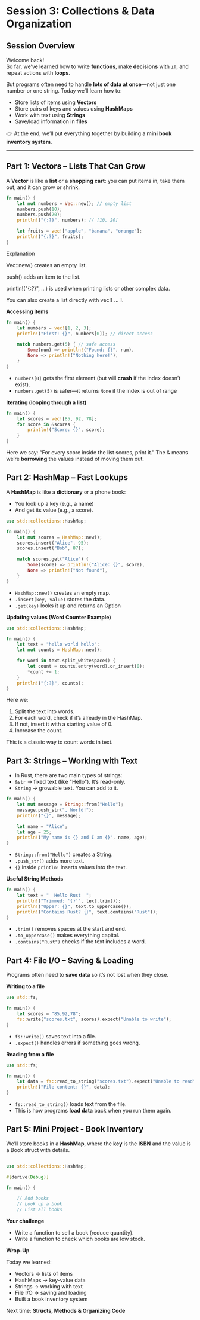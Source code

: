 # Session 3: Collections & Data Organization

## Session Overview
Welcome back!  
So far, we’ve learned how to write **functions**, make **decisions** with `if`, and repeat actions with **loops**.  

But programs often need to handle **lots of data at once**—not just one number or one string. Today we’ll learn how to:  

- Store lists of items using **Vectors**  
- Store pairs of keys and values using **HashMaps**  
- Work with text using **Strings**  
- Save/load information in **files**  

👉 At the end, we’ll put everything together by building a **mini book inventory system**.  

---

## Part 1: Vectors – Lists That Can Grow  

A **Vector** is like a **list** or a **shopping cart**: you can put items in, take them out, and it can grow or shrink.  

```rust
fn main() {
    let mut numbers = Vec::new(); // empty list
    numbers.push(10);
    numbers.push(20);
    println!("{:?}", numbers); // [10, 20]

    let fruits = vec!["apple", "banana", "orange"];
    println!("{:?}", fruits);
}
```

Explanation

Vec::new() creates an empty list.

push() adds an item to the list.

println!("{:?}", ...) is used when printing lists or other complex data.

You can also create a list directly with vec![ ... ].

**Accessing items**

```rust
fn main() {
    let numbers = vec![1, 2, 3];
    println!("First: {}", numbers[0]); // direct access

    match numbers.get(5) { // safe access
        Some(num) => println!("Found: {}", num),
        None => println!("Nothing here!"),
    }
}
```

- ``numbers[0]`` gets the first element (but will **crash** if the index doesn’t exist).
- ``numbers.get(5)`` is safer—it returns ``None`` if the index is out of range

**Iterating (looping through a list)**

```rust
fn main() {
    let scores = vec![85, 92, 78];
    for score in &scores {
        println!("Score: {}", score);
    }
}
```
Here we say: “For every score inside the list scores, print it.”
The & means we’re **borrowing** the values instead of moving them out.


## Part 2: HashMap – Fast Lookups

A **HashMap** is like a **dictionary** or a phone book:

- You look up a key (e.g., a name)
- And get its value (e.g., a score).

```rust
use std::collections::HashMap;

fn main() {
    let mut scores = HashMap::new();
    scores.insert("Alice", 95);
    scores.insert("Bob", 87);

    match scores.get("Alice") {
        Some(score) => println!("Alice: {}", score),
        None => println!("Not found"),
    }
}
```
- ``HashMap::new()`` creates an empty map.
- ``.insert(key, value)`` stores the data.
- ``.get(key)`` looks it up and returns an Option

**Updating values (Word Counter Example)**

```rust
use std::collections::HashMap;

fn main() {
    let text = "hello world hello";
    let mut counts = HashMap::new();

    for word in text.split_whitespace() {
        let count = counts.entry(word).or_insert(0);
        *count += 1;
    }
    println!("{:?}", counts);
}
```
Here we:

1. Split the text into words.
2. For each word, check if it’s already in the HashMap.
3. If not, insert it with a starting value of 0.
4. Increase the count.

This is a classic way to count words in text.


## Part 3: Strings – Working with Text

- In Rust, there are two main types of strings:
- ``&str`` → fixed text (like "Hello"). It’s read-only.
- ``String`` → growable text. You can add to it.

```rust
fn main() {
    let mut message = String::from("Hello");
    message.push_str(", World!");
    println!("{}", message);

    let name = "Alice";
    let age = 25;
    println!("My name is {} and I am {}", name, age);
}
```
- ``String::from("Hello")`` creates a String.
- ``.push_str()`` adds more text.
- ``{}`` inside ``println!`` inserts values into the text.

**Useful String Methods**

```rust
fn main() {
    let text = "  Hello Rust  ";
    println!("Trimmed: '{}'", text.trim());
    println!("Upper: {}", text.to_uppercase());
    println!("Contains Rust? {}", text.contains("Rust"));
}
```
- ``.trim()`` removes spaces at the start and end.
- ``.to_uppercase()`` makes everything capital.
- ``.contains("Rust")`` checks if the text includes a word.


## Part 4: File I/O – Saving & Loading

Programs often need to **save data** so it’s not lost when they close.

**Writing to a file**

```rust
use std::fs;

fn main() {
    let scores = "85,92,78";
    fs::write("scores.txt", scores).expect("Unable to write");
}
```
- ``fs::write()`` saves text into a file.
- ``.expect()`` handles errors if something goes wrong.

**Reading from a file**

```rust
use std::fs;

fn main() {
    let data = fs::read_to_string("scores.txt").expect("Unable to read");
    println!("File content: {}", data);
}
```
- ``fs::read_to_string()`` loads text from the file.
- This is how programs **load data** back when you run them again.


## Part 5: Mini Project - Book Inventory

We’ll store books in a **HashMap**, where the **key** is the **ISBN** and the value is a Book struct with details.

```rust

use std::collections::HashMap;

#[derive(Debug)]

fn main() {

    // Add books
    // Look up a book
    // List all books


```

**Your challenge**

- Write a function to sell a book (reduce quantity).
- Write a function to check which books are low stock.

**Wrap-Up**

Today we learned:
- Vectors → lists of items
- HashMaps → key-value data
- Strings → working with text
- File I/O → saving and loading
- Built a book inventory system

Next time: **Structs, Methods & Organizing Code**






